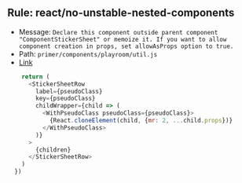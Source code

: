 ## Rule: react/no-unstable-nested-components
- Message: `Declare this component outside parent component "ComponentStickerSheet" or memoize it. If you want to allow component creation in props, set allowAsProps option to true.`
- Path: `primer/components/playroom/util.js`
- [Link](https://github.com/primer/components/blob/HEAD/playroom/util.js#L80-L84)
```js
    return (
      <StickerSheetRow
        label={pseudoClass}
        key={pseudoClass}
        childWrapper={child => (
          <WithPseudoClass pseudoClass={pseudoClass}>
            {React.cloneElement(child, {mr: 2, ...child.props})}
          </WithPseudoClass>
        )}
      >
        {children}
      </StickerSheetRow>
    )
  })
```
